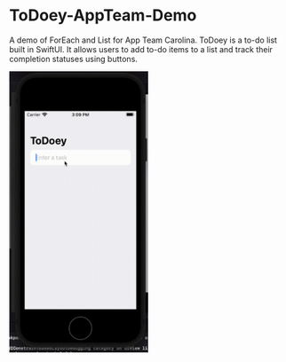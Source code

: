 # ToDoey-AppTeam-Demo
A demo of ForEach and List for App Team Carolina. ToDoey is a to-do list built in SwiftUI. It allows users to add to-do items to a list and track their completion statuses using buttons.

<img src="ToDoeyDemo.gif" alt="ToDoeyDemo" width="250"/>


